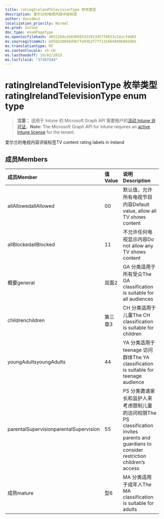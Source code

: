 ```yaml
---
title: ratingIrelandTelevisionType 枚举类型
description: 爱尔兰的电视内容评级标签
author: davidmu1
localization_priority: Normal
ms.prod: Intune
doc_type: enumPageType
ms.openlocfilehash: 403126dcd3030693331913457f4653c241cfdd83
ms.sourcegitcommit: bd5bb20856d4bffe93b2f77f131664849b602dbb
ms.translationtype: MT
ms.contentlocale: zh-CN
ms.lasthandoff: 10/02/2019
ms.locfileid: "37367544"
---
```

# <a name="ratingirelandtelevisiontype-enum-type"></a><span data-ttu-id="2c0b5-103">ratingIrelandTelevisionType 枚举类型</span><span class="sxs-lookup"><span data-stu-id="2c0b5-103">ratingIrelandTelevisionType enum type</span></span>

> <span data-ttu-id="2c0b5-104">**注意：** 适用于 Intune 的 Microsoft Graph API 需要租户的[活动 Intune 许可证](https://go.microsoft.com/fwlink/?linkid=839381)。</span><span class="sxs-lookup"><span data-stu-id="2c0b5-104">**Note:** The Microsoft Graph API for Intune requires an [active Intune license](https://go.microsoft.com/fwlink/?linkid=839381) for the tenant.</span></span>

<span data-ttu-id="2c0b5-105">爱尔兰的电视内容评级标签</span><span class="sxs-lookup"><span data-stu-id="2c0b5-105">TV content rating labels in Ireland</span></span>

## <a name="members"></a><span data-ttu-id="2c0b5-106">成员</span><span class="sxs-lookup"><span data-stu-id="2c0b5-106">Members</span></span>
|<span data-ttu-id="2c0b5-107">成员</span><span class="sxs-lookup"><span data-stu-id="2c0b5-107">Member</span></span>|<span data-ttu-id="2c0b5-108">值</span><span class="sxs-lookup"><span data-stu-id="2c0b5-108">Value</span></span>|<span data-ttu-id="2c0b5-109">说明</span><span class="sxs-lookup"><span data-stu-id="2c0b5-109">Description</span></span>|
|:---|:---|:---|
|<span data-ttu-id="2c0b5-110">allAllowed</span><span class="sxs-lookup"><span data-stu-id="2c0b5-110">allAllowed</span></span>|<span data-ttu-id="2c0b5-111">0</span><span class="sxs-lookup"><span data-stu-id="2c0b5-111">0</span></span>|<span data-ttu-id="2c0b5-112">默认值，允许所有电视节目内容</span><span class="sxs-lookup"><span data-stu-id="2c0b5-112">Default value, allow all TV shows content</span></span>|
|<span data-ttu-id="2c0b5-113">allBlocked</span><span class="sxs-lookup"><span data-stu-id="2c0b5-113">allBlocked</span></span>|<span data-ttu-id="2c0b5-114">1</span><span class="sxs-lookup"><span data-stu-id="2c0b5-114">1</span></span>|<span data-ttu-id="2c0b5-115">不允许任何电视显示内容</span><span class="sxs-lookup"><span data-stu-id="2c0b5-115">Do not allow any TV shows content</span></span>|
|<span data-ttu-id="2c0b5-116">概要</span><span class="sxs-lookup"><span data-stu-id="2c0b5-116">general</span></span>|<span data-ttu-id="2c0b5-117">双面</span><span class="sxs-lookup"><span data-stu-id="2c0b5-117">2</span></span>|<span data-ttu-id="2c0b5-118">GA 分类适用于所有受众</span><span class="sxs-lookup"><span data-stu-id="2c0b5-118">The GA classification is suitable for all audiences</span></span>|
|<span data-ttu-id="2c0b5-119">children</span><span class="sxs-lookup"><span data-stu-id="2c0b5-119">children</span></span>|<span data-ttu-id="2c0b5-120">第三章</span><span class="sxs-lookup"><span data-stu-id="2c0b5-120">3</span></span>|<span data-ttu-id="2c0b5-121">CH 分类适用于儿童</span><span class="sxs-lookup"><span data-stu-id="2c0b5-121">The CH classification is suitable for children</span></span>|
|<span data-ttu-id="2c0b5-122">youngAdults</span><span class="sxs-lookup"><span data-stu-id="2c0b5-122">youngAdults</span></span>|<span data-ttu-id="2c0b5-123">4</span><span class="sxs-lookup"><span data-stu-id="2c0b5-123">4</span></span>|<span data-ttu-id="2c0b5-124">YA 分类适用于 teenage 访问群体</span><span class="sxs-lookup"><span data-stu-id="2c0b5-124">The YA classification is suitable for teenage audience</span></span>|
|<span data-ttu-id="2c0b5-125">parentalSupervision</span><span class="sxs-lookup"><span data-stu-id="2c0b5-125">parentalSupervision</span></span>|<span data-ttu-id="2c0b5-126">5</span><span class="sxs-lookup"><span data-stu-id="2c0b5-126">5</span></span>|<span data-ttu-id="2c0b5-127">PS 分类邀请家长和监护人来考虑限制儿童的访问权限</span><span class="sxs-lookup"><span data-stu-id="2c0b5-127">The PS classification invites parents and guardians to consider restriction children’s access</span></span>|
|<span data-ttu-id="2c0b5-128">成熟</span><span class="sxs-lookup"><span data-stu-id="2c0b5-128">mature</span></span>|<span data-ttu-id="2c0b5-129">型</span><span class="sxs-lookup"><span data-stu-id="2c0b5-129">6</span></span>|<span data-ttu-id="2c0b5-130">MA 分类适用于成年人</span><span class="sxs-lookup"><span data-stu-id="2c0b5-130">The MA classification is suitable for adults</span></span>|




